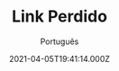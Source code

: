 ---
id: '31933aa1-81f1-48aa-82e3-6da43104ebe8'
type: 'movie' # Filme, Série, Anime
title: "Link Perdido"
synopsis: ["Sir Lionel Frost (Hugh Jackman) se considera o melhor investigador de mitos e monstros do mundo. O problema é que nenhum dos seus colegas o leva a sério. Sua última chance para ganhar seu respeito é provar a existência de um ancestral primitivo do homem, conhecido como o Link perdido.",
]
originalTitle: "Missing Link"
date: '2021-04-05T19:41:14.000Z'
update: '2021-04-05T19:41:14.000Z'
releaseDate: '2019-04-04T03:00:00.000Z'
imdb:
  rating: '6.7' # 8.5
  id: '' # tt0470752
duration: '1h 33 Min'
trailer:
  urls: [
    'C9ZN9mRUOuw',
  ]
tags: ['720p', '1080p']
genre: ['Animação', 'Aventura', 'Comédia'] #
quality: 'BluRay' # BluRay, WEB-DL, HDTV, WEB-DL4K, WEB-DLe
format: 'Mkv' # MKV, MP4, TS
audio: 'Português, Inglês' # Dublado, Legendado, Dual Audio, Dub & Leg
subtitle: 'Português' # Português, inglês,
size: '1.04 GB | 2.32 GB' # 4.8 GB
audioQuality: 10
videoQuality: 10
directors: []
#  - name: 'Lana Wachowski'
#    image: ''
#  - name: 'Lilly Wachowski'
#    image: ''
cast: []
#  - name: 'Keanu Reeves'
#    image: ''
#    characterName: 'Neo'
writers: []
#  - name: ''
#    image: ''
maturityRating:
  age: '' # L , 10, 12, 14, 16, 18
  topics: [''] # Violence, Illegal drugs, Inappropriate Language, Legal Drugs, Sexual Content, Extreme Violence
###########################################
download:
  
  - url: 'magnet:?xt=urn:btih:122492087bf3ed78e05e830bb38ca8189ac4306c&dn=LAPUMiA.Org%20-%20Link%20Perdido%202020%20%5b720p%5d%20%5bDUAL%5d&tr=udp%3a%2f%2ftracker.openbittorrent.com%3a80%2fannounce&tr=udp%3a%2f%2ftracker.opentrackr.org%3a1337%2fannounce'
    resolution: '720p' # 720p, 1080p, 4K,
    audio: 'Dual Áudio' # Dublado, Legendado, Dual Audio
    size: '' # 4.8 GB
    quality: '' # BluRay, WEB-DL
    format: '' # MKV
  - url: 'magnet:?xt=urn:btih:89c8131474e3cc0cf547d129398ad28426fdd952&dn=LAPUMiA.Org%20-%20Link%20Perdido%202020%20%5b1080p%5d%20%5bDUAL%5d&tr=udp%3a%2f%2ftracker.openbittorrent.com%3a80%2fannounce&tr=udp%3a%2f%2ftracker.opentrackr.org%3a1337%2fannounce'
    resolution: '1080p' # 720p, 1080p, 4K,
    audio: 'Dual Áudio' # Dublado, Legendado, Dual Audio
    size: '' # 4.8 GB
    quality: '' # BluRay, WEB-DL
    format: '' # MKV
images:
  cover: '/assets/movies/link-perdido.jpg'
  background: '/assets/movies/'
---